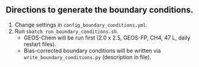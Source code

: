 ## Directions to generate the boundary conditions.

1. Change settings in `config_boundary_conditions.yml`.
2. Run `sbatch run_boundary_conditions.sh`.
   - GEOS-Chem will be run first (2.0 x 2.5, GEOS-FP, CH4, 47 L, daily restart files).
   - Bias-corrected boundary conditions will be written via `write_boundary_conditions.py` (description in file).